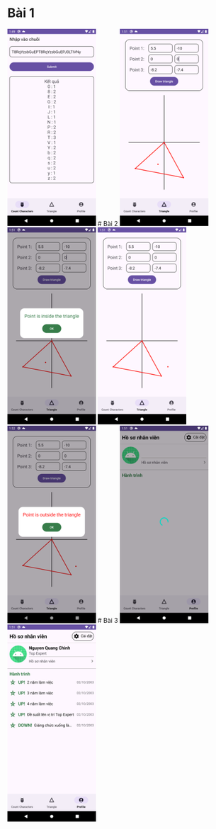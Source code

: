 # Bài 1
<img src="https://raw.githubusercontent.com/vuongvanduy0210/ghtk-test1/master/ketqua/bai1.png" alt="Image" width="200"/>
# Bài 2
<img src="https://raw.githubusercontent.com/vuongvanduy0210/ghtk-test1/master/ketqua/bai2_1.png" alt="Image" width="200"/>
<img src="https://raw.githubusercontent.com/vuongvanduy0210/ghtk-test1/master/ketqua/bai2_2.png" alt="Image" width="200"/>
<img src="https://raw.githubusercontent.com/vuongvanduy0210/ghtk-test1/master/ketqua/bai2_3.png" alt="Image" width="200"/>
<img src="https://raw.githubusercontent.com/vuongvanduy0210/ghtk-test1/master/ketqua/bai2_4.png" alt="Image" width="200"/>
# Bài 3
<img src="https://raw.githubusercontent.com/vuongvanduy0210/ghtk-test1/master/ketqua/bai3_1.png" alt="Image" width="200"/>
<img src="https://raw.githubusercontent.com/vuongvanduy0210/ghtk-test1/master/ketqua/bai3_2.png" alt="Image" width="200"/>
